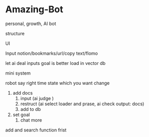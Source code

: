 # Amazing-Bot
personal, growth, AI bot


structure

UI


Input
notion/bookmarks/url/copy text/flomo

let ai deal inputs
goal is better load in vector db

mini system

robot say right time state
which you want change

1. add docs
   1. input (ai judge )
   2. restruct (ai select loader and prase, ai check  output: docs)
   3. add to db
2. set goal
   1. chat more



add and search function frist